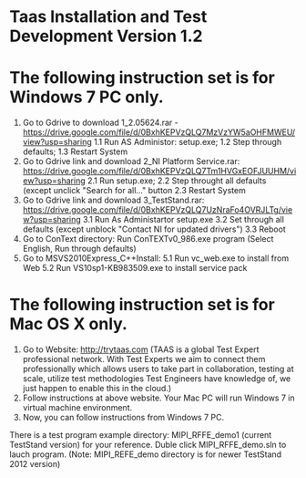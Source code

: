 # Taas Installation and Test Development Version 1.2

# The following instruction set is for Windows 7 PC only.

1. Go to Gdrive to download 1_2.05624.rar - https://drive.google.com/file/d/0BxhKEPVzQLQ7MzVzYW5aOHFMWEU/view?usp=sharing
 1.1 Run AS Administor: setup.exe; 1.2 Step through defaults; 1.3 Restart System
2. Go to Gdrive link and download 2_NI Platform Service.rar: https://drive.google.com/file/d/0BxhKEPVzQLQ7Tm1HVGxEOFJUUHM/view?usp=sharing
 2.1 Run setup.exe; 2.2 Step throught all defaults (except unclick "Search for all..." button 2.3 Restart System 
3. Go to Gdrive link and download 3_TestStand.rar: https://drive.google.com/file/d/0BxhKEPVzQLQ7UzNraFo4OVRJLTg/view?usp=sharing
 3.1 Run As Administartor setup.exe 3.2 Set through all defaults (except unblock "Contact NI for updated drivers") 3.3 Reboot
4. Go to ConText directory: Run ConTEXTv0_986.exe program (Select English, Run through defaults)
5. Go to MSVS2010Express_C++Install: 5.1 Run vc_web.exe to install from Web 5.2 Run VS10sp1-KB983509.exe to install service pack

# The following instruction set is for Mac OS X only.

1. Go to Website: http://trytaas.com (TAAS is a global Test Expert professional network. With Test Experts we aim to connect them professionally which allows users to take part in collaboration, testing at scale, utilize test methodologies Test Engineers have knowledge of, we just happen to enable this in the cloud.)
2. Follow instructions at above website. Your Mac PC will run Windows 7 in virtual machine environment.
3. Now, you can follow instructions from Windows 7 PC.

There is a test program example directory: MIPI_RFFE_demo1 (current TestStand version) for your reference. Duble click MIPI_RFFE_demo.sln to lauch program. (Note: MIPI_REFE_demo directory is for newer TestStand 2012 version)
